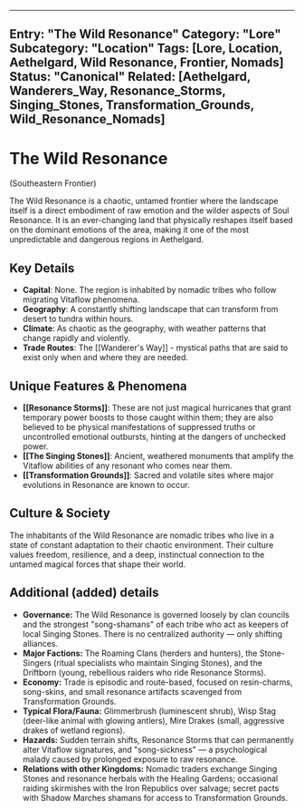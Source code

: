 
---
Entry: "The Wild Resonance"
Category: "Lore"
Subcategory: "Location"
Tags: [Lore, Location, Aethelgard, Wild Resonance, Frontier, Nomads]
Status: "Canonical"
Related: [Aethelgard, Wanderers_Way, Resonance_Storms, Singing_Stones, Transformation_Grounds, Wild_Resonance_Nomads]
---

# The Wild Resonance
(Southeastern Frontier)

The Wild Resonance is a chaotic, untamed frontier where the landscape itself is a direct embodiment of raw emotion and the wilder aspects of Soul Resonance. It is an ever-changing land that physically reshapes itself based on the dominant emotions of the area, making it one of the most unpredictable and dangerous regions in Aethelgard.

## Key Details
* **Capital**: None. The region is inhabited by nomadic tribes who follow migrating Vitaflow phenomena.  
* **Geography**: A constantly shifting landscape that can transform from desert to tundra within hours.  
* **Climate**: As chaotic as the geography, with weather patterns that change rapidly and violently.  
* **Trade Routes**: The [[Wanderer's Way]] - mystical paths that are said to exist only when and where they are needed.  

## Unique Features & Phenomena
* **[[Resonance Storms]]**: These are not just magical hurricanes that grant temporary power boosts to those caught within them; they are also believed to be physical manifestations of suppressed truths or uncontrolled emotional outbursts, hinting at the dangers of unchecked power.  
* **[[The Singing Stones]]**: Ancient, weathered monuments that amplify the Vitaflow abilities of any resonant who comes near them.  
* **[[Transformation Grounds]]**: Sacred and volatile sites where major evolutions in Resonance are known to occur.  

## Culture & Society
The inhabitants of the Wild Resonance are nomadic tribes who live in a state of constant adaptation to their chaotic environment. Their culture values freedom, resilience, and a deep, instinctual connection to the untamed magical forces that shape their world.

## Additional (added) details
* **Governance:** The Wild Resonance is governed loosely by clan councils and the strongest "song-shamans" of each tribe who act as keepers of local Singing Stones. There is no centralized authority — only shifting alliances. 
* **Major Factions:** The Roaming Clans (herders and hunters), the Stone-Singers (ritual specialists who maintain Singing Stones), and the Driftborn (young, rebellious raiders who ride Resonance Storms). 
* **Economy:** Trade is episodic and route-based, focused on resin-charms, song-skins, and small resonance artifacts scavenged from Transformation Grounds. 
* **Typical Flora/Fauna:** Glimmerbrush (luminescent shrub), Wisp Stag (deer-like animal with glowing antlers), Mire Drakes (small, aggressive drakes of wetland regions). 
* **Hazards:** Sudden terrain shifts, Resonance Storms that can permanently alter Vitaflow signatures, and "song-sickness" — a psychological malady caused by prolonged exposure to raw resonance. 
* **Relations with other Kingdoms:** Nomadic traders exchange Singing Stones and resonance herbals with the Healing Gardens; occasional raiding skirmishes with the Iron Republics over salvage; secret pacts with Shadow Marches shamans for access to Transformation Grounds.
